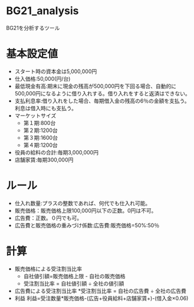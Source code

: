 # BG21_analysis
BG21を分析するツール

# 基本設定値
* スタート時の資本金は5,000,000円
* 仕入価格:50,000(円/台)
* 最低現金有高:期末に現金の残高が500,000円を下回る場合、自動的に500,000円になるように借り入れする。借り入れをすると返済はできない。
* 支払利息率:借り入れをした場合、毎期借入金の残高の6％の金額を支払う。利息は借入時にも支払う。
* マーケットサイズ
    * 第１期:800台
    * 第２期:1200台
    * 第３期:1600台
    * 第４期:1200台
* 役員の給料の合計:毎期3,000,000円
* 店舗家賃:毎期300,000円

# ルール
* 仕入れ数量:プラスの整数であれば、何代でも仕入れ可能。
* 販売価格：販売価格上限100,000円以下の正数。0円は不可。
* 広告費：正数。０円でも可。
* 広告費と販売価格の重みづけ係数:広告費:販売価格=50%:50％

# 計算
* 販売価格による受注割当比率
    * 自社値引額=販売価格上限 - 自社の販売価格
    * 受注割当比率 = 自社値引額 ÷ 全社の値引額
* 広告費による受注割当比率
    *受注割当比率 = 自社の広告費 ÷ 全社の広告費
* 利益
    利益=受注数量*販売価格-(広告+役員給料+店舗家賃+)-(借入金×0.06)



